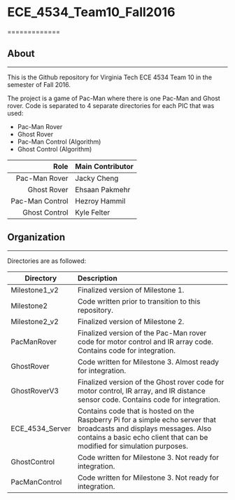 # ECE_4534_Team10_Fall2016
=============
## About
---------------
This is the Github repository for Virginia Tech ECE 4534 Team 10 in the semester of Fall 2016.

The project is a game of Pac-Man where there is one Pac-Man and Ghost rover. 
Code is separated to 4 separate directories for each PIC that was used:
  * Pac-Man Rover
  * Ghost Rover
  * Pac-Man Control (Algorithm)
  * Ghost Control (Algorithm)
  
  Role            | Main Contributor
  ---------------:|:------------------
  Pac-Man Rover   | Jacky Cheng
  Ghost Rover     | Ehsaan Pakmehr
  Pac-Man Control | Hezroy Hammil
  Ghost Control   | Kyle Felter

## Organization
---------------
Directories are as followed:

Directory          | Description
------------------ | :-----------------------------------------
Milestone1_v2      | Finalized version of Milestone 1.
Milestone2         | Code written prior to transition to this repository.
Milestone2_v2      | Finalized version of Milestone 2.
PacManRover        | Finalized version of the Pac-Man rover code for motor control and IR array code. Contains code for integration.
GhostRover         | Code written for Milestone 3. Almost ready for integration.
GhostRoverV3       | Finalized version of the Ghost rover code for motor control, IR array, and IR distance sensor code. Contains code for integration.
ECE_4534_Server    | Contains code that is hosted on the Raspberry Pi for a simple echo server that broadcasts and displays messages. Also contains a basic echo client that can be modified for simulation purposes.
GhostControl       | Code written for Milestone 3. Not ready for integration.
PacManControl      | Code written for Milestone 3. Not ready for integration.
